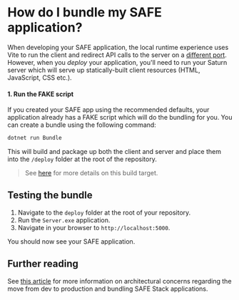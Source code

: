 # How do I bundle my SAFE application?

When developing your SAFE application, the local runtime experience uses Vite to run the client and redirect API calls to the server on a [different port](../../faq/faq-build.md). However, when you *deploy* your application, you'll need to run your Saturn server which will serve up statically-built client resources (HTML, JavaScript, CSS etc.).

#### 1. Run the FAKE script
If you created your SAFE app using the recommended defaults, your application already has a FAKE script which will do the bundling for you. You can create a bundle using the following command:

```cmd
dotnet run Bundle
```

This will build and package up both the client and server and place them into the `/deploy` folder at the root of the repository.

> See [here](../../template-safe-commands.md) for more details on this build target.

## Testing the bundle
1. Navigate to the `deploy` folder at the root of your repository.
2. Run the `Server.exe` application.
3. Navigate in your browser to `http://localhost:5000`.

You should now see your SAFE application.

## Further reading
See [this article](../../faq/faq-build.md) for more information on architectural concerns regarding the move from dev to production and bundling SAFE Stack applications.
